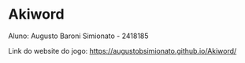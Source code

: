 # Akiword

Aluno: Augusto Baroni Simionato - 2418185

Link do website do jogo: https://augustobsimionato.github.io/Akiword/
